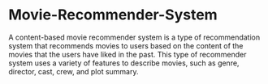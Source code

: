 # Movie-Recommender-System
A content-based movie recommender system is a type of recommendation system that recommends movies to users based on the content of the movies that the users have liked in the past. This type of recommender system uses a variety of features to describe movies, such as genre, director, cast, crew, and plot summary.
